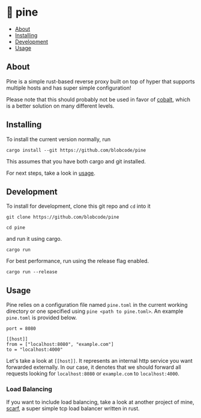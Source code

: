 # 🌲 pine

- [About](#about)
- [Installing](#installing)
- [Development](#development)
- [Usage](#usage)

## About <a name = "about"></a>

Pine is a simple rust-based reverse proxy built on top of hyper that supports multiple hosts and has super simple configuration!

Please note that this should probably not be used in favor of [cobalt](https://github.com/blobcode/cobalt), which is a better solution on many different levels.

## Installing <a name = "installing"></a>

To install the current version normally, run
```
cargo install --git https://github.com/blobcode/pine
```

This assumes that you have both cargo and git installed.

For next steps, take a look in [usage](#usage).


## Development <a name = "development"></a>

To install for development, clone this git repo and `cd` into it

```
git clone https://github.com/blobcode/pine
```

```
cd pine
```

and run it using cargo.

```
cargo run
```

For best performance, run using the release flag enabled.

```
cargo run --release
```


## Usage <a name = "usage"></a>

Pine relies on a configuration file named `pine.toml` in the current working directory or one specified using `pine <path to pine.toml>`. An example `pine.toml` is provided below.

```
port = 8080

[[host]]
from = ["localhost:8080", "example.com"]
to = "localhost:4000"
```

Let's take a look at `[[host]]`. It represents an internal http service you want forwarded externally. In our case, it denotes that we should forward all requests looking for `localhost:8080` or `example.com` to `localhost:4000`.

### Load Balancing
If you want to include load balancing, take a look at another project of mine, [scarf](https://github.com/blobcode/scarf), a super simple tcp load balancer written in rust.
